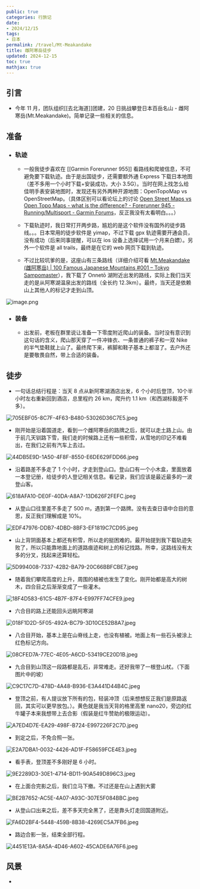 ```yaml
---
public: true
categories: 行旅记
date:
- 2024/12/15
tags:
- 日本
permalink: /travel/Mt-Meakandake
title: 雌阿寒岳徒步
updated: 2024-12-15
toc: true
mathjax: true
---
```


## 引言

  + 今年 11 月，团队组织[[去北海道]]团建，20 日挑战攀登日本百岳名山 - 雌阿寒岳(Mt.Meakandake)。简单记录一些相关的信息。

<!--more-->

## 准备

  + ### 轨迹

    + 一般我徒步喜欢在 [[Garmin Forerunner 955]] 看路线和爬坡信息，不可避免要下载轨迹。由于是出国徒步，还需要额外通 Express 下载日本地图（差不多用一个小时下载+安装成功，大小 3.5G）。当时在网上找怎么给佳明手表安装地图时，发现还有另外两种开源地图：OpenTopoMap vs OpenStreetMap。（具体区别可以看论坛上的讨论  [Open Street Maps vs Open Topo Maps - what is the difference? - Forerunner 945 - Running/Multisport - Garmin Forums](https://forums.garmin.com/sports-fitness/running-multisport/f/forerunner-945/228553/open-street-maps-vs-open-topo-maps---what-is-the-difference)，反正我没有太看明白。。。）

    + 下载轨迹时，我日常打开两步路，尴尬的是这个软件没有国外的徒步路线。。。日本常用的徒步软件是 yimap，不过下载 gpx 轨迹需要开通会员，没有成功（后来同事提醒，可以在 ios 设备上选择试用一个月来白嫖）。另外一个软件是 all trails，最终是在它的 web 网页下载到轨迹。

    + 不过比较坑爹的是，这座山有三条路线（详细介绍可看 [Mt.Meakandake (雌阿寒岳) | 100 Famous Japanese Mountains #001 – Tokyo Sampomaster](https://sampomaster.com/?p=4556)），我下载了 Onnetō 湖附近出发的路线，实际上我们当天走的是从阿寒湖温泉出发的路线（全长约 12.3km）。最终，当天还是依赖山上其他人的标记才走到山顶。

![image.png](/assets/image_1734255625767_0.png)

  + ### 装备

    + 出发前，老板在群里说让准备一下零度附近爬山的装备。当时没有意识到这句话的含义，爬山那天穿了一件冲锋衣、一条普通的裤子和一双 Nike 的半气垫鞋就上山了。最终爬下来，裤脚和鞋子基本上都湿了。去户外还是要敬畏自然，带上合适的装备。

## 徒步

  + 一句话总结行程是：当天 8 点从新阿寒湖酒店出发，6 个小时后登顶，10个半小时左右重新回到酒店，总里程约 26 km，爬升约 1.1 km（和西湖标毅差不多）。

![705EBF05-8C7F-4F63-B480-53026D36C7E5.jpeg](/assets/705ebf05-8c7f-4f63-b480-53026d36c7e5_1734256187403_0.jpeg)

  + 刚开始是沿着国道走，看到一个雌阿寒岳的路牌之后，就可以走土路上山。由于前几天钏路下雪，我们走的时候路上还有一些积雪，从雪地的印记不难看出，在我们之前有汽车上去过。

![44DB5E9D-1A50-4F8F-8550-E6DE629FDD66.jpeg](/assets/44db5e9d-1a50-4f8f-8550-e6de629fdd66_1734256927452_0.jpeg)

  + 沿着路差不多走了 1 个小时，才走到登山口。登山口有一个小木盒，里面放着一本登记册，给徒步的人登记相关信息。看记录，我们应该是最近最多的一波登山客。

![618AFA10-DE0F-40DA-A8A7-13D626F2FEFC.jpeg](/assets/618afa10-de0f-40da-a8a7-13d626f2fefc_1734257214155_0.jpeg)

  + 从登山口往里差不多走了 500 m，遇到第一个路牌。没有去查日语中合目的意思，反正我们理解成是 10%。

![EDF47976-DDB7-4DBD-8BF3-EF1819C7CD95.jpeg](/assets/edf47976-ddb7-4dbd-8bf3-ef1819c7cd95_1734257378985_0.jpeg)

  + 山上背阴面基本上都还有积雪，所以走的挺困难的。最开始提到我下载轨迹失败了，所以只能靠地面上的道路痕迹和树上的标记找路。所幸，这路线没有太多的分叉，找起来还算轻松。

![5D994008-7337-42B2-BA79-20C66BBFCBE7.jpeg](/assets/5d994008-7337-42b2-ba79-20c66bbfcbe7_1734257595574_0.jpeg)

  + 随着我们攀爬高度的上升，周围的植被也发生了变化。刚开始都是高大的树木，四合目之后渐渐变成了一些灌木。

![18F4D583-61C5-4B7F-87F4-E997FF74CFE9.jpeg](/assets/18f4d583-61c5-4b7f-87f4-e997ff74cfe9_1734257797416_0.jpeg)

  + 六合目的路上还能回头远眺阿寒湖

![018F1D2D-5F05-492A-BC79-3D10CE52B8A7.jpeg](/assets/018f1d2d-5f05-492a-bc79-3d10ce52b8a7_1734257888476_0.jpeg)

  + 八合目开始，基本上是在山脊线上走，也没有植被。地面上有一些石头被涂上红色标记方向。

![08CFED7A-77EC-4E05-A6CD-53419CE20D1B.jpeg](/assets/08cfed7a-77ec-4e05-a6cd-53419ce20d1b_1734258000039_0.jpeg)

  + 九合目到山顶这一段路都是乱石，非常难走。还好我带了一根登山杖。（下面图片中的坡）

![C9C17C7D-478D-4A48-B936-E3A441D44B4C.jpeg](/assets/c9c17c7d-478d-4a48-b936-e3a441d44b4c_1734258132209_0.jpeg)

  + 登顶之前，有人提议放下所有的包，轻装冲顶（后来想想反正我们是原路返回，其实可以更早放包。）。黄色就是我当天背的格里高里 nano20，旁边的红牛罐子本来我想带上去合影（假装是红牛赞助的极限运动）。

![A7ED4D7E-EA29-498F-B724-E997226F2C7D.jpeg](/assets/a7ed4d7e-ea29-498f-b724-e997226f2c7d_1734258258131_0.jpeg)

  + 到定之后，不免合照一张。

![E2A7DBA1-0032-4426-AD1F-F58659FCE4E3.jpeg](/assets/e2a7dba1-0032-4426-ad1f-f58659fce4e3_1734258384360_0.jpeg)

  + 看手表，登顶差不多刚好是 6 小时。

![9E2289D3-30E1-4714-BD11-90A549D896C3.jpeg](/assets/9e2289d3-30e1-4714-bd11-90a549d896c3_1734258444897_0.jpeg)

  + 在上面合完影之后，我们立马下撤。不过还是在山上遇到大雾

![BE2B7652-AC5E-4A07-A93C-307E5F084BBC.jpeg](/assets/be2b7652-ac5e-4a07-a93c-307e5f084bbc_1734258521374_0.jpeg)

  + 从登山口出来之后，差不多天完全黑了，还是靠头灯走回国道附近。

![FA6D2BF4-5448-459B-8B38-4269EC5A7FB6.jpeg](/assets/fa6d2bf4-5448-459b-8b38-4269ec5a7fb6_1734258742910_0.jpeg)

  + 路边合影一张，结束全部行程。

![4451E13A-8A5A-4D46-A602-45CADE6A76F6.jpeg](/assets/4451e13a-8a5a-4d46-a602-45cade6a76f6_1734258782667_0.jpeg)

## 风景

  + 
